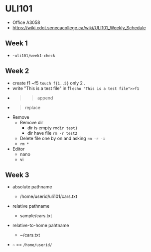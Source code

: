 # ULI101

- Office A3058
- https://wiki.cdot.senecacollege.ca/wiki/ULI101_Weekly_Schedule

## Week 1
- `~uli101/week1-check`

## Week 2
- create f1 ~f5 `touch f{1..5}` only 2 .
- write "This is a test file" in f1 `echo "This is a test file">>f1`
- >> append
- > replace
- Remove
    - Remove dir
        - dir is empty `rmdir test1`
        - dir have file `rm -r test2`
    - Delete file one by on and asking `rm -r -i`
    - `rm *`
- Editor
    - nano
    - vi

## Week 3
- absolute pathname
    - /home/userid/uli101/cars.txt
- relative pathname
    - sample/cars.txt
- relative-to-home pahtname
    - ~/cars.txt

- `~` == `/home/userid/`